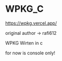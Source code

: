 # WPKG_C
https://wpkg.vercel.app/ 




original author -> rafi612

WPKG Wirten in c 

for now is console only!
